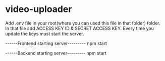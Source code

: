# video-uploader

Add .env file in your root(where you can used this file in that folder) folder.
In that file add ACCESS KEY ID & SECRET ACCESS KEY.
Every time you update the keys must start the server.

------Frontend starting server---------
npm start

------Backend starting server---------
npm start
